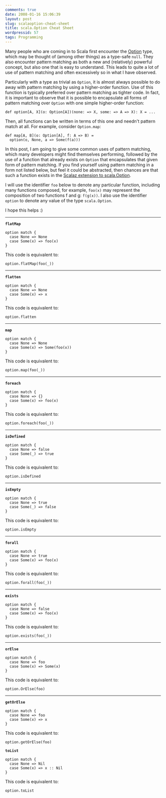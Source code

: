 ```yaml
---
comments: true
date: 2008-01-16 15:06:39
layout: post
slug: scalaoption-cheat-sheet
title: scala.Option Cheat Sheet
wordpressid: 57
tags: Programming
---
```



Many people who are coming in to Scala first encounter the [Option](http://www.scala-lang.org/docu/files/api/scala/Option.html) type, which may be thought of (among other things) as a type-safe `null`. They also encounter pattern matching as both a new and (relatively) powerful concept, but also one that is easy to understand. This leads to quite a lot of use of pattern matching and often excessively so in what I have observed.

Particularly with a type as trivial as `Option`, it is almost always possible to do away with pattern matching by using a higher-order function. Use of this function is typically preferred over pattern matching as tighter code. In fact, it is important to observe that it is possible to encapsulate all forms of pattern matching over `Option` with one simple higher-order function:

    
~~~{.Scala}
def option[A, X](o: Option[A])(none: => X, some: => A => X): X = ...
~~~


Then, all functions can be written in terms of this one and needn't pattern match at all. For example, consider `Option.map`:

    
~~~{.Scala}
def map[A, B](o: Option[A], f: A => B) =
  option(o, None, a => Some(f(a)))
~~~



In this post, I am going to give some common uses of pattern matching, which many developers might find themselves performing, followed by the use of a function that already exists on `Option` that encapsulates that given form of pattern matching. If you find yourself using pattern matching in a form not listed below, but feel it could be abstracted, then chances are that such a function exists in the [Scalaz extension to scala.Option](http://code.google.com/p/scalaz/).

I will use the identifier `foo` below to denote any particular function, including many functions composed, for example, `foo(x)` may represent the composition of two functions f and g: `f(g(x))`. I also use the identifier `option` to denote any value of the type `scala.Option`.

I hope this helps :)



----

**`flatMap`**

    
~~~{.Scala}
option match {
  case None => None
  case Some(x) => foo(x)
}
~~~


This code is equivalent to:

    
~~~{.Scala}
option.flatMap(foo(_))
~~~



----

**`flatten`**

    
~~~{.Scala}
option match {
  case None => None
  case Some(x) => x
}
~~~


This code is equivalent to:

    
~~~{.Scala}
option.flatten
~~~





----

**`map`**

    
~~~{.Scala}
option match {
  case None => None
  case Some(x) => Some(foo(x))
}
~~~


This code is equivalent to:

    
~~~{.Scala}
option.map(foo(_))
~~~




----

**`foreach`**

    
~~~{.Scala}
option match {
  case None => {}
  case Some(x) => foo(x)
}
~~~


This code is equivalent to:

    
~~~{.Scala}
option.foreach(foo(_))
~~~




----

**`isDefined`**

    
~~~{.Scala}
option match {
  case None => false
  case Some(_) => true
}
~~~
    


This code is equivalent to:

    
~~~{.Scala}
option.isDefined
~~~




----

**`isEmpty`**

    
~~~{.Scala}
option match {
  case None => true
  case Some(_) => false
}
~~~


This code is equivalent to:

    
~~~{.Scala}
option.isEmpty
~~~




----

**`forall`**

    
~~~{.Scala}
option match {
  case None => true
  case Some(x) => foo(x)
}
~~~


This code is equivalent to:

    
~~~{.Scala}
option.forall(foo(_))
~~~




----

**`exists`**

    
~~~{.Scala}
option match {
  case None => false
  case Some(x) => foo(x)
}
~~~


This code is equivalent to:

    
~~~{.Scala}
option.exists(foo(_))
~~~




----

**`orElse`**

    
~~~{.Scala}
option match {
  case None => foo
  case Some(x) => Some(x)
}
~~~


This code is equivalent to:

    
~~~{.Scala}
option.OrElse(foo)
~~~




----

**`getOrElse`**

    
~~~{.Scala}
option match {
  case None => foo
  case Some(x) => x
}
~~~


This code is equivalent to:

    
~~~{.Scala}
option.getOrElse(foo)
~~~


**`toList`**

    
~~~{.Scala}
option match {
  case None => Nil
  case Some(x) => x :: Nil
}
~~~


This code is equivalent to:

    
~~~{.Scala}
option.toList
~~~

